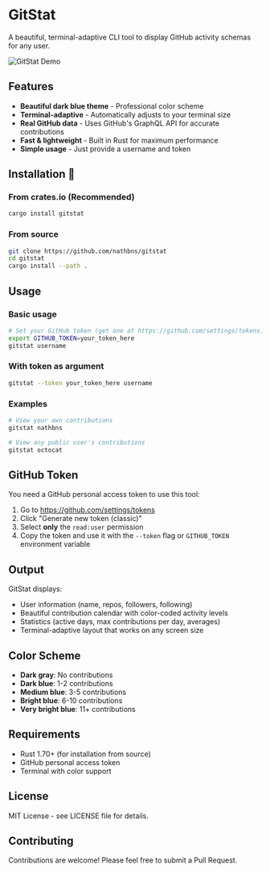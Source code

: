 # GitStat 

A beautiful, terminal-adaptive CLI tool to display GitHub activity schemas for any user.

![GitStat Demo](https://via.placeholder.com/800x400?text=GitStat+Demo)

## Features 

- **Beautiful dark blue theme** - Professional color scheme
- **Terminal-adaptive** - Automatically adjusts to your terminal size  
- **Real GitHub data** - Uses GitHub's GraphQL API for accurate contributions
- **Fast & lightweight** - Built in Rust for maximum performance
- **Simple usage** - Just provide a username and token

## Installation 🔧

### From crates.io (Recommended)
```bash
cargo install gitstat
```

### From source
```bash
git clone https://github.com/nathbns/gitstat
cd gitstat
cargo install --path .
```

## Usage 

### Basic usage
```bash
# Set your GitHub token (get one at https://github.com/settings/tokens)
export GITHUB_TOKEN=your_token_here
gitstat username
```

### With token as argument
```bash
gitstat --token your_token_here username
```

### Examples
```bash
# View your own contributions
gitstat nathbns

# View any public user's contributions  
gitstat octocat
```

## GitHub Token 

You need a GitHub personal access token to use this tool:

1. Go to https://github.com/settings/tokens
2. Click "Generate new token (classic)"
3. Select **only** the `read:user` permission
4. Copy the token and use it with the `--token` flag or `GITHUB_TOKEN` environment variable

## Output 

GitStat displays:
- User information (name, repos, followers, following)
- Beautiful contribution calendar with color-coded activity levels
- Statistics (active days, max contributions per day, averages)
- Terminal-adaptive layout that works on any screen size

## Color Scheme 

- **Dark gray**: No contributions
- **Dark blue**: 1-2 contributions  
- **Medium blue**: 3-5 contributions
- **Bright blue**: 6-10 contributions
- **Very bright blue**: 11+ contributions

## Requirements 

- Rust 1.70+ (for installation from source)
- GitHub personal access token
- Terminal with color support

## License 

MIT License - see LICENSE file for details.

## Contributing 

Contributions are welcome! Please feel free to submit a Pull Request.

